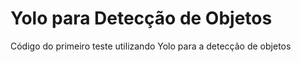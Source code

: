 # Yolo para Detecção de Objetos
Código do primeiro teste utilizando Yolo para a detecção de objetos
